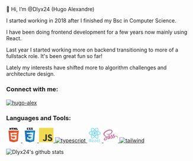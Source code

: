 👋 Hi, I’m @Dlyx24 (Hugo Alexandre)

I started working in 2018 after I finished my Bsc in Computer Science.

I have been doing frontend development for a few years now mainly using React.

Last year I started working more on backend transitioning to more of a fullstack role. It's been great fun so far! 

Lately my interests have shifted more to algorithm challenges and architecture design. 

<h3 align="left">Connect with me:</h3>
<p align="left">
<a href="https://www.linkedin.com/in/hugoalex96/" target="blank"><img align="center" src="https://www.vectorlogo.zone/logos/linkedin/linkedin-tile.svg" alt="hugo-alex" height="40" width="40" /></a>
</p>

<h3 align="left">Languages and Tools:</h3>
<p align="left">
    <a href="https://www.w3.org/html/" target="_blank"> <img src="https://raw.githubusercontent.com/devicons/devicon/master/icons/html5/html5-original-wordmark.svg" alt="html5" width="40" height="40"/> </a>
    <a href="https://www.w3schools.com/css/" target="_blank"> <img src="https://raw.githubusercontent.com/devicons/devicon/master/icons/css3/css3-original-wordmark.svg" alt="css3" width="40" height="40"/> </a>
    <a href="https://developer.mozilla.org/en-US/docs/Web/JavaScript" target="_blank"> <img src="https://raw.githubusercontent.com/devicons/devicon/master/icons/javascript/javascript-original.svg" alt="javascript" width="40" height="40"/> </a>
          <a href="https://www.typescriptlang.org/" target="_blank"> <img src="https://www.vectorlogo.zone/logos/typescriptlang/typescriptlang-icon.svg" alt="typescript" width="40" height="40"/> </a>
      <a href="https://reactjs.org/" target="_blank"> <img src="https://raw.githubusercontent.com/devicons/devicon/master/icons/react/react-original-wordmark.svg" alt="react" width="40" height="40"/> </a>
      <a href="https://sass-lang.com" target="_blank"> <img src="https://raw.githubusercontent.com/devicons/devicon/master/icons/sass/sass-original.svg" alt="sass" width="40" height="40"/> </a>
    <a href="https://tailwindcss.com/" target="_blank"> <img src="https://www.vectorlogo.zone/logos/tailwindcss/tailwindcss-icon.svg" alt="tailwind" width="40" height="40"/> </a>
    </p>

![Dlyx24's github stats](https://github-readme-stats.vercel.app/api?username=dlyx24&show_icons=true&title_color=fff&icon_color=79ff97&text_color=9f9f9f&bg_color=151515)
